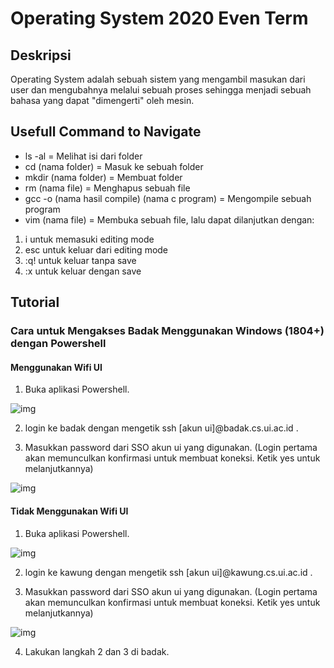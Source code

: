 # Operating System 2020 Even Term

## Deskripsi

Operating System adalah sebuah sistem yang mengambil masukan dari user dan mengubahnya melalui sebuah proses sehingga menjadi sebuah bahasa yang dapat "dimengerti" oleh mesin.

## Usefull Command to Navigate

- ls -al = Melihat isi dari folder
- cd (nama folder) = Masuk ke sebuah folder
- mkdir (nama folder) = Membuat folder
- rm (nama file) = Menghapus sebuah file
- gcc -o (nama hasil compile) (nama c program) = Mengompile sebuah program
- vim (nama file) = Membuka sebuah file, lalu dapat dilanjutkan dengan:
1. i untuk memasuki editing mode
2. esc untuk keluar dari editing mode
3. :q! untuk keluar tanpa save
4. :x untuk keluar dengan save

## Tutorial

### Cara untuk Mengakses Badak Menggunakan Windows (1804+) dengan Powershell

#### Menggunakan Wifi UI
1. Buka aplikasi Powershell.

![img](https://lh3.googleusercontent.com/xXDiBcbIatrJgQqyAMP7xFxtONK88-4o5jWf08nsTHCuc2of-P_vtk8LqWf_i3bM5uHkjg3CvGCqcx92RwutWVepLW9HzvNiargCjtgtJtCiF2dFJ5AivDV80lkTNAUrHZKVCRown6OwCrMawLdozLWeJ5uMNoDELpw3RWmP7940BGW5U9bSNY-i23aLRs3LPRd4Oj8vyBPZxiEk5e6vEtqC4uWErM6QTn98thHYiLJeLgdoNnZzVAjlAzzYaRkIiys4gh65JyOxOt_YfU_7w0yO_awfhLIPeUdgw-Sk9SQGx88J_dZ3LHRV2bxGPQsWQfkPeIyTgs-7Z73nqKZDEGVt0PEYLkyuj-IpvHNVj2lWvteF_nlKWZobB1CewLhpRWCQCI5AorbrSJ2JKSuTKN9M55JkAEzEfmlabsw78bRFaIPGc1qKeBoJL5dvWQprHA-_fJrv-ImYLuU0Z2d4j-eJRGh9cR9e0Kif_whqOJNpTXNtcY3RD2gobb9uHRdxOlkaCcCU8VswQG9A-hB1yDVWMh79UOg642NbcV9wd27GWdijaGJrj6OdMuQwlf2I7xqdf2rMTqTQCdfxeHffvXiPyRRhrFlGN8qUvOmnwecg3qfOWUt8UWtQimwva8GacyR1rF-TA0EILSgVqHPC39evNh1bIRn1yHUbzNL_ntL87eMgr4n-KuU=w455-h639-no)

2. login ke badak dengan mengetik ssh [akun ui]@badak.cs.ui.ac.id .

3. Masukkan password dari SSO akun ui yang digunakan.
(Login pertama akan memunculkan konfirmasi untuk membuat koneksi. Ketik yes untuk melanjutkannya) 

![img](https://lh3.googleusercontent.com/geLVO6W6OfmT2T-9lMYf9LnrPjSNW10o7V8vNr8CTQ-uabX3c38OABjM2OUXpGzMMHrwZHfyncjvau263zE-WdOa1B60s2eNWRBugK49vODiF6dDnyp8KpTBte86ZiDAurtZFYCQcUJYZwRnSRuTUyBq3KpMOivSRPEB0qJzjrmxcheLSJeDwBzlIcodbyp1YmRr95ODft3Xx2Zfjifj1IZ2JKq42lMVvicNHQc3aAyIcgIp9YICZs1hNJoZEMnmAEeNK-A4xrb2yTaIySRZHpAtc_jgWLyfZO3iK9j8-RV7g8CJjYbbK5XOsjlKx10J9HgBdHlwD9kBR2CkhZ08vUScr6jXHSWwLGuJ64ctTp8xH_2q3-vvpA-LFJ_x6lT0JV83rC_EawxlaVjOWz177zu3hF8UqSiDf8GNqMRr-xLdH1zi9Zk_yWXg2pElJ5yvQArsBhLhRkx9pconpUEgwuU-PALUKK316dXRcn4RwCX-AuaXIU3rI8mrPw0NnrIoDCrM-FtRJcPVMNoYh71HSmiM-jIxIDN0q0h5TQMUch6Qjd6HNkSjishzxZFvejGj3-mofF2qbjN2o4v0NqVSjwGdtnVYxfr_JE027lvOznYUCoMgt5xups-gLhTzZ4QWvOt3xCOx0Wk4bjwdKs3ohWJLTG6dqmvDzbOB6yPvU_wRSCeG9uyGwGs=w656-h155-no)

#### Tidak Menggunakan Wifi UI

1. Buka aplikasi Powershell.

![img](https://lh3.googleusercontent.com/xXDiBcbIatrJgQqyAMP7xFxtONK88-4o5jWf08nsTHCuc2of-P_vtk8LqWf_i3bM5uHkjg3CvGCqcx92RwutWVepLW9HzvNiargCjtgtJtCiF2dFJ5AivDV80lkTNAUrHZKVCRown6OwCrMawLdozLWeJ5uMNoDELpw3RWmP7940BGW5U9bSNY-i23aLRs3LPRd4Oj8vyBPZxiEk5e6vEtqC4uWErM6QTn98thHYiLJeLgdoNnZzVAjlAzzYaRkIiys4gh65JyOxOt_YfU_7w0yO_awfhLIPeUdgw-Sk9SQGx88J_dZ3LHRV2bxGPQsWQfkPeIyTgs-7Z73nqKZDEGVt0PEYLkyuj-IpvHNVj2lWvteF_nlKWZobB1CewLhpRWCQCI5AorbrSJ2JKSuTKN9M55JkAEzEfmlabsw78bRFaIPGc1qKeBoJL5dvWQprHA-_fJrv-ImYLuU0Z2d4j-eJRGh9cR9e0Kif_whqOJNpTXNtcY3RD2gobb9uHRdxOlkaCcCU8VswQG9A-hB1yDVWMh79UOg642NbcV9wd27GWdijaGJrj6OdMuQwlf2I7xqdf2rMTqTQCdfxeHffvXiPyRRhrFlGN8qUvOmnwecg3qfOWUt8UWtQimwva8GacyR1rF-TA0EILSgVqHPC39evNh1bIRn1yHUbzNL_ntL87eMgr4n-KuU=w455-h639-no)

2. login ke kawung dengan mengetik ssh [akun ui]@kawung.cs.ui.ac.id .

3. Masukkan password dari SSO akun ui yang digunakan.
(Login pertama akan memunculkan konfirmasi untuk membuat koneksi. Ketik yes untuk melanjutkannya)

![img](https://lh3.googleusercontent.com/by8xUoqHudj7vC7cr84tvjnM_nCNEjj7GCzpAcYm406IlSX6Kb7-qWVv1K7rvtE4y35N6aEkngujFU2JVlQ0GNz8fF6WMvRXSbxqVLy_0wYr3cL4wXGr-bZSGppXxNRK5oqnkscXrZgkA-BApbKrIhpzQNF2yTV_OVEXuqQCPN9aJwnN-SuUWFzHPRXA0DgzqF5XyS5vhGzShfHrC5NrIBBu1VzHJXeuQZWs6D7DJdJKqjSCfK_kXlUHfk-gkRlmiX8HD0EG1FVZQNXPfAVJ5KtEBu7S92rlt2wuPG01XZAka257czaq1ar9k-2xMqIeD-l3yEXt9o95cRo4CfMkE0ml1oIdK0ifshUqjdYnUbi8COWHEsoOdi9t3S29P77Txie-33dzZRJxuHieNFn7NWL7eKceIrek0XJdQsZ7n-7PX4XZ6aJK-BXEJl_uoHc1YJAU7X9tBK8X4UXBP3ZL0KtoB-mIxqBtBBpf34kniWGrLoaPAgZNSb1Nz5bJq8vqhZwsRuEDE0yax6JR0H5ZjBKVWvAn2_ZkLaX_GTFfPDBeJtnlV3_vHbWMLtUzZTFK4M0HdJvDCE57LtQrknt1yTQZh0l_JvGxQUyTcBYSCiRKPG7nRB1kG_zXPaEUMDa0TL6BKpZKxwjBzQDrlkp-cjjo7CY4FYtHVqy3dY9dtpC6nv7r1fFZp8c=w836-h142-no)

4. Lakukan langkah 2 dan 3 di badak.